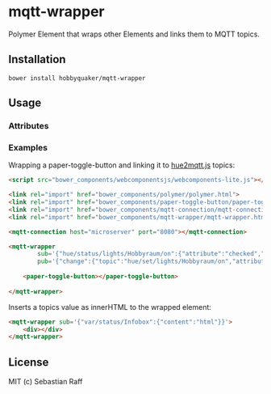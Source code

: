 # mqtt-wrapper

Polymer Element that wraps other Elements and links them to MQTT topics.


## Installation

`bower install hobbyquaker/mqtt-wrapper`


## Usage

### Attributes



### Examples

Wrapping a paper-toggle-button and linking it to [hue2mqtt.js](https://github.com/hobbyquaker/hue2mqtt.js) 
topics:
```html
<script src="bower_components/webcomponentsjs/webcomponents-lite.js"></script>

<link rel="import" href="bower_components/polymer/polymer.html">
<link rel="import" href="bower_components/paper-toggle-button/paper-toggle-button.html">
<link rel="import" href="bower_components/mqtt-connection/mqtt-connection.html">
<link rel="import" href="bower_components/mqtt-wrapper/mqtt-wrapper.html">

<mqtt-connection host="microserver" port="8080"></mqtt-connection>

<mqtt-wrapper
        sub='{"hue/status/lights/Hobbyraum/on":{"attribute":"checked","json":"val","type":"boolean"}}'
        pub='{"change":{"topic":"hue/set/lights/Hobbyraum/on","attribute":"checked"}}'>
        
    <paper-toggle-button></paper-toggle-button>
    
</mqtt-wrapper>
```

Inserts a topics value as innerHTML to the wrapped element:
```html
<mqtt-wrapper sub='{"var/status/Infobox":{"content":"html"}}'>
    <div></div>
</mqtt-wrapper>
```


## License

MIT (c) Sebastian Raff
